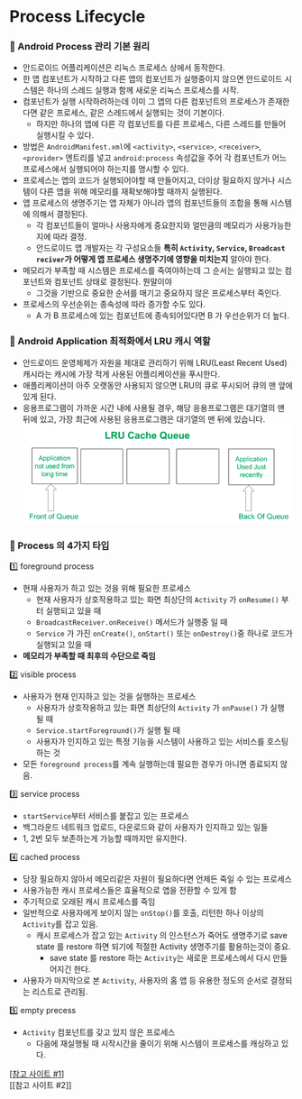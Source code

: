 # Process Lifecycle

### 📌 Android Process 관리 기본 원리
- 안드로이드 어플리케이션은 리눅스 프로세스 상에서 동작한다.
- 한 앱 컴포넌트가 시작하고 다른 앱의 컴포넌트가 실행중이지 않으면 안드로이드 시스템은 하나의 스레드 실행과 함께 새로운 리눅스 프로세스를 시작.
- 컴포넌트가 실행 시작하려하는데 이미 그 앱의 다른 컴포넌트의 프로세스가 존재한다면 같은 프로세스, 같은 스레드에서 실행되는 것이 기본이다.
  - 하지만 하나의 앱에 다른 각 컴포넌트를 다른 프로세스, 다른 스레드를 만들어 실행시킬 수 있다.
- 방법은 `AndroidManifest.xml`에 `<activity>`, `<service>`, `<receiver>`, `<provider>` 엔트리를 넣고 `android:process` 속성값을 주어 각 컴포넌트가 어느 프로세스에서 실행되어야 하는지를 명시할 수 있다.
- 프로세스는 앱의 코드가 실행되어야할 때 만들어지고, 더이상 필요하지 않거나 시스템이 다른 앱을 위해 메모리를 재확보해야할 때까지 실행된다.
- 앱 프로세스의 생명주기는 앱 자체가 아니라 앱의 컴포넌트들의 조합을 통해 시스템에 의해서 결정된다.
  - 각 컴포넌트들이 얼마나 사용자에게 중요한지와 얼만큼의 메모리가 사용가능한지에 따라 결정.
  - 안드로이드 앱 개발자는 각 구성요소들 **특히 `Activity`, `Service`, `Broadcast reciver`가 어떻게 앱 프로세스 생명주기에 영향을 미치는지** 알아야 한다.
- 메모리가 부족할 때 시스템은 프로세스를 죽여야하는데 그 순서는 실행되고 있는 컴포넌트와 컴포넌트 상태로 결정된다. 뭔말이야
  - 그것을 기반으로 중요한 순서를 매기고 중요하지 않은 프로세스부터 죽인다.
- 프로세스의 우선순위는 종속성에 따라 증가할 수도 있다.
  - A 가 B 프로세스에 있는 컴포넌트에 종속되어있다면 B 가 우선순위가 더 높다.



### 📌 Android Application  최적화에서 LRU 캐시 역할
- 안드로이드 운영체제가 자원을 제대로 관리하기 위해 LRU(Least Recent Used) 캐시라는 캐시에 가장 적게 사용된 어플리케이션을 푸시한다.
- 애플리케이션이 아주 오랫동안 사용되지 않으면 LRU의 큐로 푸시되어 큐의 맨 앞에 있게 된다.
- 응용프로그램이 가까운 시간 내에 사용될 경우, 해당 응용프로그램은 대기열의 맨 뒤에 있고, 가장 최근에 사용된 응용프로그램은 대기열의 맨 뒤에 있습니다.
![process_lifecycle_img.png](https://github.com/k-ye0415/AndroidEdition/blob/main/Android_image/process_lifecycle_img.png)



### 📌 Process 의 4가지 타입
1️⃣ foreground process
- 현재 사용자가 하고 있는 것을 위해 필요한 프로세스
  - 현재 사용자가 상호작용하고 있는 화면 최상단의 `Activity` 가 `onResume()` 부터 실행되고 있을 때
  - `BroadcastReceiver.onReceive()` 메서드가 실행중 일 때
  - `Service` 가 가진 `onCreate()`, `onStart()` 또는 `onDestroy()`중 하나로 코드가 실행되고 있을 때
- **메모리가 부족할 때 최후의 수단으로 죽임**


2️⃣ visible process
- 사용자가 현재 인지하고 있는 것을 실행하는 프로세스
  - 사용자가 상호작용하고 있는 화면 최상단의 `Activity` 가 `onPause()` 가 실행 될 때
  - `Service.startForeground()`가 실행 될 때
  - 사용자가 인지하고 있는 특정 기능을 시스템이 사용하고 있는 서비스를 호스팅하는 것
- 모든 `foreground process`를 계속 실행하는데 필요한 경우가 아니면 종료되지 않음.


3️⃣ service process
- `startService`부터 서비스를 붙잡고 있는 프로세스
- 백그라운드 네트워크 업로드, 다운로드와 같이 사용자가 인지하고 있는 일들
- 1, 2번 모두 보존하는게 가능할 때까지만 유지한다.


4️⃣ cached process
- 당장 필요하지 않아서 메모리같은 자원이 필요하다면 언제든 죽일 수 있는 프로세스
- 사용가능한 캐시 프로세스들은 효율적으로 앱을 전환할 수 있게 함
- 주기적으로 오래된 캐시 프로세스를 죽임
- 일반적으로 사용자에게 보이지 않는 `onStop()`를 호출, 리턴한 하나 이상의 `Activity`를 잡고 있음.
  - 캐시 프로세스가 잡고 있는 `Activity` 의 인스턴스가 죽어도 생명주기로 save state 를 restore 하면 되기에 적절한 Activity 생명주기를 활용하는것이 중요.
    - save state 를 restore 하는 `Activity`는 새로운 프로세스에서 다시 만들어지긴 한다.
- 사용자가 마지막으로 본 `Activity`, 사용자의 홈 앱 등 유용한 정도의 순서로 결정되는 리스트로 관리됨.


5️⃣ empty precess
- `Activity` 컴포넌트를 갖고 있지 않은 프로세스
  - 다음에 재실행될 때 시작시간을 줄이기 위해 시스템이 프로세스를 캐싱하고 있다.

[[참고 사이트 #1]]  
[[참고 사이트 #2]]  

[참고 사이트 #1]: https://nosorae.tistory.com/entry/Android-%EC%95%88%EB%93%9C%EB%A1%9C%EC%9D%B4%EB%93%9C%EC%9D%98-Processes-%EC%99%80-App-Life-cycle  
[참고 사이트 #1]: https://www.geeksforgeeks.org/processes-and-application-lifecycle-in-android/